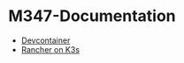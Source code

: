 # M347-Documentation


- [Devcontainer](./src/devcontainer.md)
- [Rancher on K3s](./src/cluster.md)
